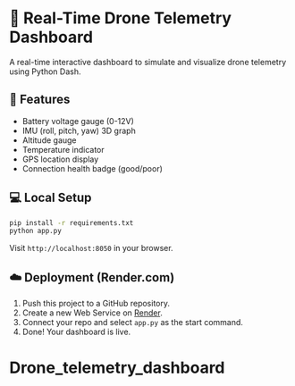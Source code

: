 # 🚁 Real-Time Drone Telemetry Dashboard

A real-time interactive dashboard to simulate and visualize drone telemetry using Python Dash.

## 🔧 Features

- Battery voltage gauge (0-12V)
- IMU (roll, pitch, yaw) 3D graph
- Altitude gauge
- Temperature indicator
- GPS location display
- Connection health badge (good/poor)

## 💻 Local Setup

```bash
pip install -r requirements.txt
python app.py
```

Visit `http://localhost:8050` in your browser.

## ☁️ Deployment (Render.com)

1. Push this project to a GitHub repository.
2. Create a new Web Service on [Render](https://render.com).
3. Connect your repo and select `app.py` as the start command.
4. Done! Your dashboard is live.
# Drone_telemetry_dashboard
